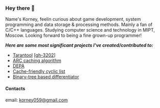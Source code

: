 ### Hey there 👾

Name's Korney, feelin curious about game development, system programming and data storage & processing methods. Mainly a fan of C/C++ languages. Studying computer science and technology in MIPT, Moscow. Looking forward to being a fine grown-up programmer!

***Here are some most significant projects I've created/contributed to:***
- [Tarantool](https://github.com/quaiion/tarantool) \[[gh-3202](https://github.com/tarantool/tarantool/issues/3202)\]
- [ARC caching algorithm](https://github.com/quaiion/arc-cache)
- [DEPA](https://github.com/quaiion/DEPA)
- [Cache-friendly cyclic list](https://github.com/quaiion/cyclic-list)
- [Binary-tree based differentiator](https://github.com/quaiion/differentiator)

#### Contacts
email: <korney059@gmail.com>
